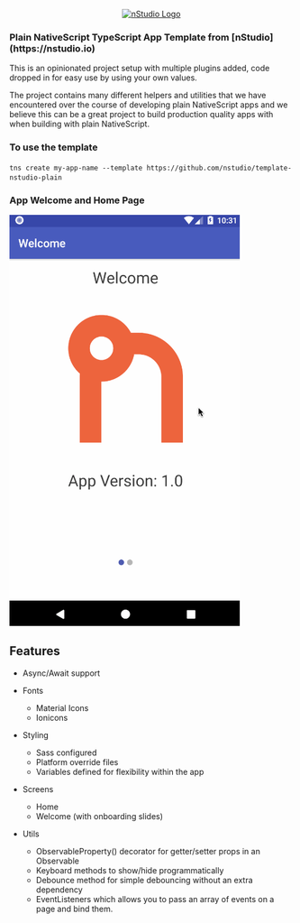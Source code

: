 <p align="center">
  <a href="https://nstudio.io">
    <img src="/images/nstudio-logo" alt="nStudio Logo"></a>
</p>

<p align="center">
  <h3>Plain NativeScript TypeScript App Template from [nStudio](https://nstudio.io)</h3>
</p>

This is an opinionated project setup with multiple plugins added, code dropped in for easy use by using your own values.

The project contains many different helpers and utilities that we have encountered over the course of developing plain NativeScript apps and we believe this can be a great project to build production quality apps with when building with plain NativeScript.

### To use the template

`tns create my-app-name --template https://github.com/nstudio/template-nstudio-plain`

### App Welcome and Home Page

![App Demo Gif](images/app.gif)

## Features

* Async/Await support

* Fonts

  * Material Icons
  * Ionicons

* Styling

  * Sass configured
  * Platform override files
  * Variables defined for flexibility within the app

* Screens

  * Home
  * Welcome (with onboarding slides)

* Utils
  * ObservableProperty() decorator for getter/setter props in an Observable
  * Keyboard methods to show/hide programmatically
  * Debounce method for simple debouncing without an extra dependency
  * EventListeners which allows you to pass an array of events on a page and bind them.
